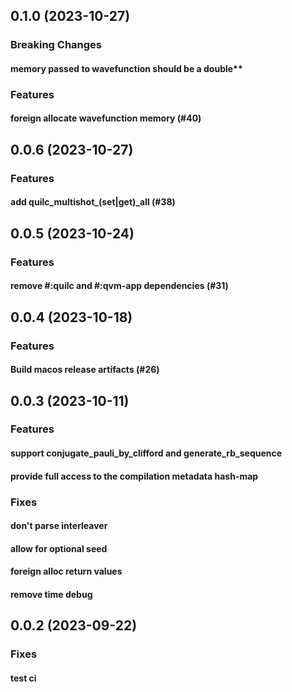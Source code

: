 ## 0.1.0 (2023-10-27)

### Breaking Changes

#### memory passed to wavefunction should be a double**

### Features

#### foreign allocate wavefunction memory (#40)

## 0.0.6 (2023-10-27)

### Features

#### add quilc_multishot_(set|get)_all (#38)

## 0.0.5 (2023-10-24)

### Features

#### remove #:quilc and #:qvm-app dependencies (#31)

## 0.0.4 (2023-10-18)

### Features

#### Build macos release artifacts (#26)

## 0.0.3 (2023-10-11)

### Features

#### support conjugate_pauli_by_clifford and generate_rb_sequence

#### provide full access to the compilation metadata hash-map

### Fixes

#### don't parse interleaver

#### allow for optional seed

#### foreign alloc return values

#### remove time debug

## 0.0.2 (2023-09-22)

### Fixes

#### test ci
